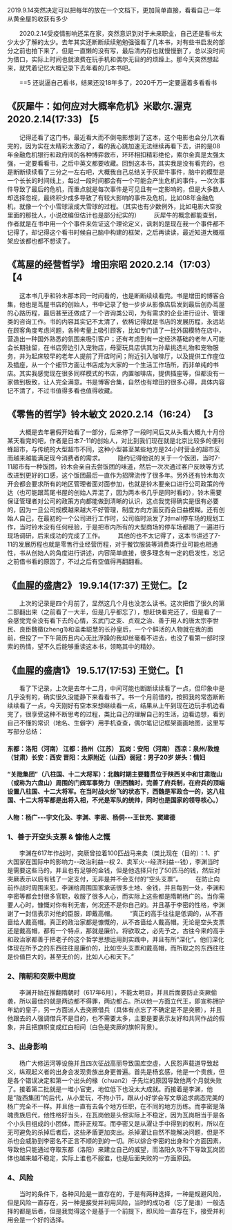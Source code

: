 2019.9.14突然决定可以把每年的放在一个文档下，更加简单直接，看看自己一年从黄金屋的收获有多少

&emsp;&emsp;2020.2.14受疫情影响还呆在家，突然意识到对于未来职业，自己还是看书太少太少了解的太少。去年其实还断断续续勉勉强强看了几本书，对有些书启发的部分之前也拍下来了，但是一直懒的没有写，最后清内存也就慢慢删了，总以没时间为借口，实际上时间也就浪费在玩手机和偶尔无目的的烦躁上。那今天突然想起来，就凭着记忆大概记录下去年看的几本书吧。

&emsp;&emsp;==5 还说逼自己看书，结果还没18年多了，2020千万一定要逼着多看看书

## 《灰犀牛：如何应对大概率危机》米歇尔.渥克 2020.2.14(17:33)   【5
&emsp;&emsp;记得还看了这门书，最近看大而不倒电影想到了这本，这个电影也会分几次看完的，因为实在太精彩太激动了，看的我心跳加速无法继续再看下去，讲的是08年金融危机银行和政府间的各种博弈救市，环环相扣精彩绝伦，索尔金真是太强太强，一定要看看书，之后中英文都要收藏。回到这本书，其实我是没有看完的，也是断断续续看了三分之一左右吧，大概我自己总结关于灰犀牛事件，脑中的模型是一个长长的时间线上，每过一段时间都会有一个可能会产生危机的事件，一次次事件导致了最后的危机，而重点就是每次事件是可见且有一定影响的，但是大多数人却选择忽视，最终积少成多导致了有较大影响的事件及危机，比如08年金融危机，就像一个个小雪球滚成大雪球的过程。（其实也有少数例外，比如电影大空投里面的那批人，小说改编但估计也是部分纪实的）
&emsp;&emsp;灰犀牛的概念都能查到，作者就是在书中用一个个事件来佐证这个理论定义，讽刺的是现在我一个事件都不记得了，却记得这个看书时候自己脑中构建的框架，之后再读读，最近知道大概框架应该都也都不想读了。


## 《茑屋的经营哲学》 增田宗昭 2020.2.14（17:03） 【4
&emsp;&emsp;这本书几乎和铃木那本同一时间看的，也是断断续续看完。书是增田的博客合集，他也是茑屋书店的创始人，书中记录了他一步步从影像店启发到最后创办茑屋的心路历程，最后甚至还做成了一个咨询类公司，为有需求的企业进行设计、管理类的咨询工作。书的内容其实记不太清了，依稀记得就是书店的发展历程，永远站在顾客角度考虑问题，各种考量上吸引顾客，比如专门请了一批外国模特在店中，营造出一种国外熟悉的氛围来吸引客户；还有考虑到有一定经济基础的老年人可能会长期驻留，在书店旁边引入宠物店，母婴玩具店供其为孙辈挑选礼物和宠物服务，并为起床较早的老年人提前了开店时间；附近引入咖啡厅，以及提供工作座位及插座，从一个个细节方面让书店成为大家的一个生活工作场所，而非单纯的书店。其实我感觉现在很多同样模式的书店，内置咖啡店，提供插座等，但都没有一家做到极致，让人完全满意。书是博客合集，自然也有增田的很多心得，具体内容记不清了，不过书值得多看也值得收藏。


## 《零售的哲学》铃木敏文 2020.2.14（16:24） 【3
&emsp;&emsp;大概是去年暑假开始看了一部分，后来停了一段时间后又从头看大概九十月份某天看完的吧，作者是日本7-11的创始人，对比到我们现在就是北京比较多的便利蜂超市，与传统的大型超市不同，这种小型甚至某些地方是24小时营业的超市反而越来越能满足现今消费者的需求。
&emsp;&emsp;隐约记得他说的关于一个饭团，当时7-11超市有一种饭团，铃木会亲自去尝饭团的味道，然后一次次通过客户反映等方式改进到更好的口感，这个饭团最后一直作为招牌流传了很多年。另外还有铃木每次开会都会要求所有的地区管理者面对面参加，也就是铃木要亲口进行公司政策的传达（也可能跟茑尾书屋的创始人弄混了，因为两本书几乎是同时看的），铃木需要保证管理者对公司的政策方向都能做到清晰的认识，这点我觉得确实是很有必要的，因为一旦公司规模越来越大不好管理，制度方向方面反而会日益模糊。还有创始人自己，在最初的一个公司进行工作时，公司临时派发了对mall停车场的规划工作，当时铃木没有任何经验，于是把市内所有的大型商场的停车场都跑了一遍进行现场调研，后来成功的完成了工作。
&emsp;&emsp;其他的也不太记得了，这本书讲述了7-11的发展历程也就是零售行业经营历程，对于餐饮服装等消费类行业可能也相通性，书从创始人的角度进行讲述，内容简单直接，很多理念有一定的启发性，忘记之前借书看的原因了，不过之后有空值得再翻翻看。


## 《血腥的盛唐2》 19.9.14(17:37)  王觉仁。【2
&emsp;&emsp;上次的记录是四个月前了，显然这几个月也没怎么读书。这次把借了很久的第二部翻出来（之前看了一大半，但是几乎都忘了），想赶快看完还了，但是看了一会感觉完全没有看下去的心情，玄武门之变、贞观之治、善于用人的唐太宗李世民、良臣魏徵(zheng1)和温柔聪慧的长孙皇后，一个个鲜活的人物就在我的面前，但投了一下午简历且内心无比浮躁的我却丝毫看不进去，也没了看第一部时探索的热情，望不久后能够重读这本书，领略其中的精妙。


## 《血腥的盛唐1》 19.5.17(17:53)  王觉仁。【1
&emsp;&emsp;看了下记录，上次是去年十二月，中间可能也断断续续看了一点，但印象中是几乎没有的，确实很久没能静下来看看书了。书一个月前借的，按照我的常态断断续续看了一点，今天刚好有空本来想继续看一点，结果从上午到现在边玩手机边看完了，很享受这种不断思考的过程，类比自己的理解自己的生活，边看边想，看到自己不懂的常识（地名、生僻字）用手机查查，偶尔笔记记框架画画地图，这里写写部分总结：
#### 东都：洛阳（河南）  江都：扬州（江苏）  瓦岗：安阳（河南） 西凉：泉州/敦煌（甘肃）长安：西安 晋阳：太原附近（山西）弱冠：男子20岁  姘头：情妇
#### “关陇集团”（八柱国、十二大将军）：北魏时期主要籍贯位于陕西关中和甘肃陇山（或称为六盘山）周围的门阀军事势力（到西魏时，完善了府兵制，在府兵的顶端设置八柱国、十二大将军。在当时战火纷飞的状态下，西魏是军政合一的，这八柱国、十二大将军都是出将入相，不光是军队的统帅，同时也是国家的领导核心。）
#### 人物：杨广---宇文化及、李渊、李密、杨侗---王世充、窦建德
### 1、善于开空头支票 & 慷他人之慨
&emsp;&emsp;李渊在617年作战时，突厥曾拉着100匹战马来卖（类比现在（目的）：1、扩大国家在国际中的影响力--政治利益--权 2、卖军火--经济利益--钱），李渊当时是需要这些马的，并且也有足够的金钱，但是他选择只付了50匹马的钱，然后对突厥表示以后有钱了一定支付，无非是并不会支付的“空头支票”。
&emsp;&emsp;在防止向前作战时周围来犯，李渊给周围国家承诺很多土地、金钱，并且每到一处，李渊和李密等都会封很多官职，收服了很多人心，而实际上这些都是隋朝杨广的。当你需要人心时，慷慨对你有利无害，何况还不是你自己的。并且基于李密的性格，李渊谢了一封信表示对他的臣服，即戴高帽。
&emsp;&emsp;“真正的高手往往是低调的，从不吝啬给人戴高帽。真正的政治家都是慷慨的，从不吝啬给人戴高帽。无论是空头支票还是戴高帽，都有一个特点，那就是廉价。将欲取之，必先予之，古往今来的高手和政治家都善于把老子的这个哲学思想运用到实践中，并且有所“深化”。他们深化体现在所予之的东西往往是廉价的，比如空头支票和戴高帽，而所取之的东西往往是价值巨大的，甚至无价的，比如人心和天下。”
### 2、隋朝和突厥中周旋
&emsp;&emsp;李渊开始在推翻隋朝时（617年6月），不能太明显，并且后面要防止突厥偷袭，所以最佳的就是两边都不得罪，两边都占。所以他一方面立代王，即宣称拥护年幼的皇子，另一方面派人去突厥借兵（具体有点忘了不确定是不是突厥），并且他跟去的人强调借兵不是目的，也不需要太多，主要是要表示友好和共同作战的假象，并且把旗帜变成红白相间（白色是突厥的旗帜背景）。
### 3、出身影响
&emsp;&emsp;杨广大修运河等设施并且四次征战高丽导致国库空虚，人民怨声载道导致起义，纵观起义者的出身会发现贵族出身更普遍。首先是杨玄感，他是一个贵族，但是各个错误决定和第一个出头的椽（chuan2）子先烂的原因导致他两个月就失败了。接着第二批就是一堆小官吏，地位低下也没太大成就。而接着是李渊，他是“陇西集团”的后代，从小爱玩，不拘小节，跟从小好学会写文章追求病态完美的杨广完全不一样。并且他一直有去各个地方任职，在不同的地方历练。而李密是落魄贵族后代，他性格好当头，在瓦岗他是头但实际上不稳定，因为瓦岗相当于是各个小头目组成的小团体，而非正规军。而李密又是从濯让手中得到的权利，所以在无可避免的杀掉后者后，这些矛盾更加突出。杀掉濯让自然不能解决问题，但是不杀也会威胁到李密名不正言不顺的到的一切。所以综合李密的出身和个方面因素，导致他只能通过夺取东都（洛阳）来建立自己的威望，而洛阳久攻不下导致瓦岗团体也越来越不稳定，实际上谁也不服谁，也是后面失败的一方面原因。
### 4、风险
&emsp;&emsp;当时的条件下，各种风险是一直存在的，于是有两种选择，一种是规避风险，但是风险一直存在，另一种是接受并利用风险，当时的成功者（忘了是谁）一般选择的都是后者，但是我觉得这个是基于一个前提下，即风险一直存在下，接受并利用会是一个好的选择。
